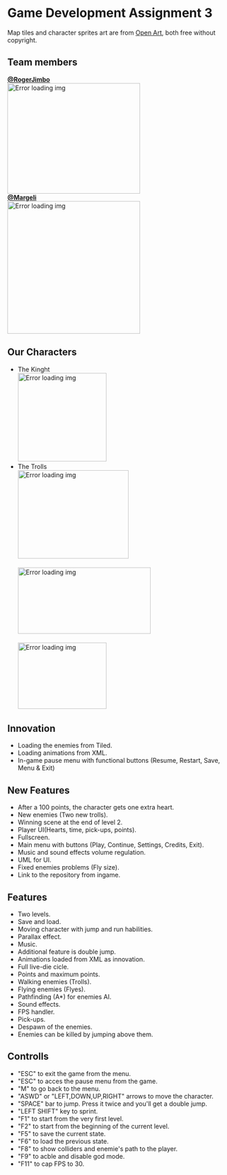 # Game Development Assignment 3

Map tiles and character sprites art are from  [Open Art](https://opengameart.org/), both free without copyright. 

## Team members
**[@RogerJimbo](https://github.com/RogerJimbo)**
<br><img src="https://github.com/Margeli/Assignment3/blob/master/assets/DSC_7968.JPG?raw=true" width = "300" height = "250" alt="Error loading img"><br>
**[@Margeli](https://github.com/Margeli)**
<br><img src="https://github.com/Margeli/Assignment3/blob/master/assets/foto_carnet.jpg?raw=true" width = "300" height = "300" alt="Error loading img"><br>

## Our Characters
- The Kinght
<br><img src="https://github.com/Margeli/Assignment3/blob/master/assets/Attack%20(8).png?raw=true" width = "200" height = "200" alt="Error loading img"><br>
- The Trolls
<br><img src="https://github.com/Margeli/Assignment3/blob/master/assets/ATTAK_000.png?raw=true" width = "250" height = "200" alt="Error loading img"><br>
<br><img src="https://github.com/Margeli/Assignment3/blob/master/assets/DIE_006.png?raw=true" width = "300" height = "150" alt="Error loading img"><br>
<br><img src="https://github.com/Margeli/Assignment3/blob/master/assets/WALK_000.png?raw=true" width = "200" height = "150" alt="Error loading img"><br>

## Innovation

- Loading the enemies from Tiled.
- Loading animations from XML.
- In-game pause menu with functional buttons (Resume, Restart, Save, Menu & Exit)

## New Features

- After a 100 points, the character gets one extra heart.
- New enemies (Two new trolls).
- Winning scene at the end of level 2.
- Player UI(Hearts, time, pick-ups, points).
- Fullscreen.
- Main menu with buttons (Play, Continue, Settings, Credits, Exit).
- Music and sound effects volume regulation.
- UML for UI.
- Fixed enemies problems (Fly size).
- Link to the repository from ingame.

## Features

- Two levels.
- Save and load.
- Moving character with jump and run habilities.
- Parallax effect.
- Music.
- Additional feature is double jump.
- Animations loaded from XML as innovation.
- Full live-die cicle.
- Points and maximum points.
- Walking enemies (Trolls).
- Flying enemies (Flyes).
- Pathfinding (A*) for enemies AI.
- Sound effects.
- FPS handler.
- Pick-ups.
- Despawn of the enemies.
- Enemies can be killed by jumping above them.

## Controlls

- "ESC" to exit the game from the menu.
- "ESC" to acces the pause menu from the game.
- "M" to go back to the menu.
- "ASWD" or "LEFT,DOWN,UP,RIGHT" arrows to move the character.
- "SPACE" bar to jump. Press it twice and you'll get a double jump.
- "LEFT SHIFT" key to sprint.
- "F1" to start from the very first level.
- "F2" to start from the beginning of the current level.
- "F5" to save the current state.
- "F6" to load the previous state.
- "F8" to show colliders and enemie's path to the player.
- "F9" to acble and disable god mode.
- "F11" to cap FPS to 30.
